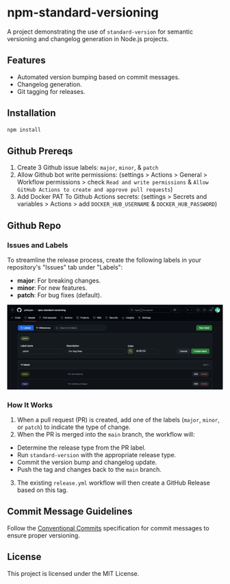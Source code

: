 # npm-standard-versioning

A project demonstrating the use of `standard-version` for semantic versioning and changelog generation in Node.js projects.


## Features

- Automated version bumping based on commit messages.
- Changelog generation.
- Git tagging for releases.



## Installation

```bash
npm install
```


## Github Prereqs

1. Create 3 Github issue labels: `major`, `minor`, & `patch`
2. Allow Github bot write permissions: (settings > Actions > General > Workflow permissions > check `Read and write permissions` & `Allow GitHub Actions to create and approve pull requests`)
3. Add Docker PAT To Github Actions secrets: (settings > Secrets and variables > Actions > add `DOCKER_HUB_USERNAME` & `DOCKER_HUB_PASSWORD`)



## Github Repo
### Issues and Labels

To streamline the release process, create the following labels in your repository's "Issues" tab under "Labels":

- **major**: For breaking changes.
- **minor**: For new features.
- **patch**: For bug fixes (default).

<img src="assets/screenshot-github-issues-labels.jpg" alt="GitHub Issues Labels" width="600px">


### How It Works

1. When a pull request (PR) is created, add one of the labels (`major`, `minor`, or `patch`) to indicate the type of change.
2. When the PR is merged into the `main` branch, the workflow will:
  - Determine the release type from the PR label.
  - Run `standard-version` with the appropriate release type.
  - Commit the version bump and changelog update.
  - Push the tag and changes back to the `main` branch.
3. The existing `release.yml` workflow will then create a GitHub Release based on this tag.


## Commit Message Guidelines

Follow the [Conventional Commits](https://www.conventionalcommits.org/) specification for commit messages to ensure proper versioning.



## License

This project is licensed under the MIT License.